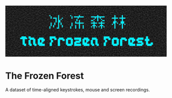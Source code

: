 ![icon of the frozen forest](../propaganda/logos/frozen_forest_1.png)


# The Frozen Forest

A dataset of time-aligned keystrokes, mouse and screen recordings.
